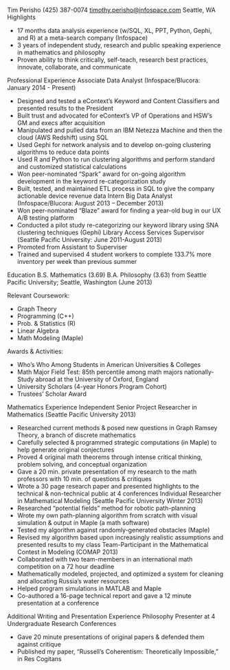 Tim Perisho 	(425) 387-0074	timothy.perisho@infospace.com	Seattle, WA
Highlights
-	17 months data analysis experience (w/SQL, XL, PPT, Python, Gephi, and R) at a meta-search company (Infospace)
-	3 years of independent study, research and public speaking experience in mathematics and philosophy
-	Proven ability to think critically, self-teach, research best practices, innovate, collaborate, and communicate

Professional Experience
Associate Data Analyst (Infospace/Blucora: January 2014 - Present)
-	Designed and tested a eContext’s Keyword and Content Classifiers and presented results to the President
-	Built trust and advocated for eContext’s VP of Operations and HSW’s GM and execs after acquisition
-	Manipulated and pulled data from an IBM Netezza Machine and then the cloud (AWS Redshift) using SQL
-	Used Gephi for network analysis and to develop on-going clustering algorithms to reduce data points
-	Used R and Python to run clustering algorithms and perform standard and customized statistical calculations
-	Won peer-nominated “Spark” award for on-going algorithm development in the keyword re-categorization study
-	Built, tested, and maintained ETL process in SQL to give the company actionable device revenue data
Intern Big Data Analyst (Infospace/Blucora: August 2013 – December 2013)
-	Won peer-nominated “Blaze” award for finding a year-old bug in our UX A/B testing platform
-	Conducted a pilot study re-categorizing our keyword library using SNA clustering techniques (Gephi)
Library Access Services Supervisor (Seattle Pacific University: June 2011-August 2013)
-	Promoted from Assistant to Superviser
-	Trained and supervised 4 student workers to complete 133.7% more inventory per week than previous summer

Education
B.S. Mathematics (3.69)
B.A. Philosophy (3.63) from Seattle Pacific University; Seattle, Washington (June 2013)

Relevant Coursework:
-	Graph Theory
-	Programming (C++)
-	Prob. & Statistics (R)
-	Linear Algebra
-	Math Modeling (Maple)

Awards & Activities:
-	Who’s Who Among Students in American Universities & Colleges
-	Math Major Field Test: 85th percentile among math majors nationally-	Study abroad at the University of Oxford, England
-	University Scholars (4-year Honors Program Cohort)
-	Trustees’ Scholar Award

Mathematics Experience
Independent Senior Project Researcher in Mathematics (Seattle Pacific University 2013)
-	Researched current methods & posed new questions in Graph Ramsey Theory, a branch of discrete mathematics
-	Carefully selected & programmed strategic computations (in Maple) to help generate original conjectures
-	Proved 4 original math theorems through intense critical thinking, problem solving, and conceptual organization
-	Gave a 20 min. private presentation of my research to the math professors with 10 min. of questions & critiques
-	Wrote a 30  page research paper and presented highlights to the technical & non-technical public at 4 conferences
Individual Researcher in Mathematical Modeling (Seattle Pacific University Winter 2013)
-	Researched “potential fields” method for robotic path-planning
-	Wrote my own path-planning algorithm from scratch with visual simulation & output in Maple (a math software)
-	Tested my algorithm against randomly-generated obstacles (Maple)
-	Revised my algorithm based upon increasingly realistic assumptions and presented results to my class
Team-Participant in the Mathematical Contest in Modeling (COMAP 2013)
-	Collaborated with two team-members in an international math competition on a 72 hour deadline
-	Mathematically modeled, projected, and optimized a system for cleaning and allocating Russia’s water resources
-	Helped program simulations in MATLAB and Maple
-	Co-authored a 16-page technical report and gave a 12 minute presentation at a conference

Additional Writing and Presentation Experience
Philosophy Presenter at 4 Undergraduate Research Conferences
-	Gave 20 minute presentations of original papers & defended them against critique
-	Published my paper, “Russell’s Coherentism: Theoretically Impossible,” in Res Cogitans
